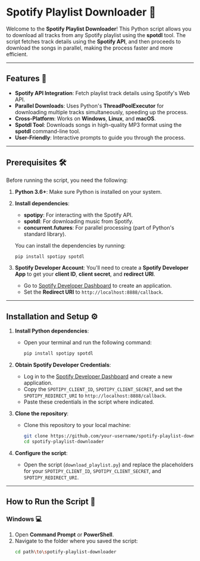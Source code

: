 # Spotify Playlist Downloader 🎵

Welcome to the **Spotify Playlist Downloader**! This Python script allows you to download all tracks from any Spotify playlist using the **spotdl** tool. The script fetches track details using the **Spotify API**, and then proceeds to download the songs in parallel, making the process faster and more efficient.


---

## Features 🚀

- **Spotify API Integration**: Fetch playlist track details using Spotify's Web API.
- **Parallel Downloads**: Uses Python's **ThreadPoolExecutor** for downloading multiple tracks simultaneously, speeding up the process.
- **Cross-Platform**: Works on **Windows**, **Linux**, and **macOS**.
- **Spotdl Tool**: Downloads songs in high-quality MP3 format using the **spotdl** command-line tool.
- **User-Friendly**: Interactive prompts to guide you through the process.

---

## Prerequisites 🛠️

Before running the script, you need the following:

1. **Python 3.6+**: Make sure Python is installed on your system.
2. **Install dependencies**: 
    - **spotipy**: For interacting with the Spotify API.
    - **spotdl**: For downloading music from Spotify.
    - **concurrent.futures**: For parallel processing (part of Python's standard library).
    
    You can install the dependencies by running:

    ```bash
    pip install spotipy spotdl
    ```

3. **Spotify Developer Account**: You'll need to create a **Spotify Developer App** to get your **client ID**, **client secret**, and **redirect URI**. 
   - Go to [Spotify Developer Dashboard](https://developer.spotify.com/dashboard/applications) to create an application.
   - Set the **Redirect URI** to `http://localhost:8888/callback`.

---

## Installation and Setup ⚙️

1. **Install Python dependencies**:
    - Open your terminal and run the following command:
      ```bash
      pip install spotipy spotdl
      ```

2. **Obtain Spotify Developer Credentials**:
    - Log in to the [Spotify Developer Dashboard](https://developer.spotify.com/dashboard/applications) and create a new application.
    - Copy the `SPOTIPY_CLIENT_ID`, `SPOTIPY_CLIENT_SECRET`, and set the `SPOTIPY_REDIRECT_URI` to `http://localhost:8888/callback`.
    - Paste these credentials in the script where indicated.

3. **Clone the repository**:
    - Clone this repository to your local machine:
      ```bash
      git clone https://github.com/your-username/spotify-playlist-downloader.git
      cd spotify-playlist-downloader
      ```

4. **Configure the script**:
    - Open the script (`download_playlist.py`) and replace the placeholders for your `SPOTIPY_CLIENT_ID`, `SPOTIPY_CLIENT_SECRET`, and `SPOTIPY_REDIRECT_URI`.

---

## How to Run the Script 🚀

### Windows 💻

1. Open **Command Prompt** or **PowerShell**.
2. Navigate to the folder where you saved the script:
   ```bash
   cd path\to\spotify-playlist-downloader
